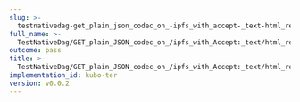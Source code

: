 ```yaml
---
slug: >-
  testnativedag-get_plain_json_codec_on_-ipfs_with_accept-_text-html_returns_html_(dag-index-html)
full_name: >-
  TestNativeDag/GET_plain_JSON_codec_on_/ipfs_with_Accept:_text/html_returns_HTML_(dag-index-html)
outcome: pass
title: >-
  TestNativeDag/GET_plain_JSON_codec_on_/ipfs_with_Accept:_text/html_returns_HTML_(dag-index-html)
implementation_id: kubo-ter
version: v0.0.2
---
```


